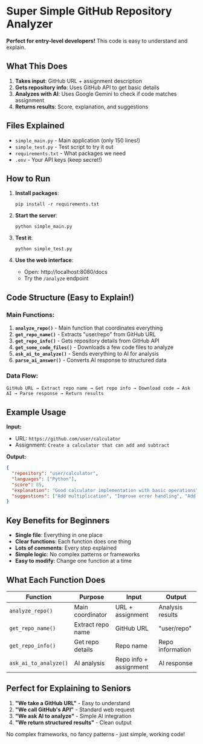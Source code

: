 # Super Simple GitHub Repository Analyzer

**Perfect for entry-level developers!** This code is easy to understand and explain.

## What This Does

1. **Takes input**: GitHub URL + assignment description
2. **Gets repository info**: Uses GitHub API to get basic details
3. **Analyzes with AI**: Uses Google Gemini to check if code matches assignment
4. **Returns results**: Score, explanation, and suggestions

## Files Explained

- `simple_main.py` - Main application (only 150 lines!)
- `simple_test.py` - Test script to try it out
- `requirements.txt` - What packages we need
- `.env` - Your API keys (keep secret!)

## How to Run

1. **Install packages**:
   ```
   pip install -r requirements.txt
   ```

2. **Start the server**:
   ```
   python simple_main.py
   ```

3. **Test it**:
   ```
   python simple_test.py
   ```

4. **Use the web interface**:
   - Open: http://localhost:8080/docs
   - Try the `/analyze` endpoint

## Code Structure (Easy to Explain!)

### Main Functions:

1. **`analyze_repo()`** - Main function that coordinates everything
2. **`get_repo_name()`** - Extracts "user/repo" from GitHub URL
3. **`get_repo_info()`** - Gets repository details from GitHub API
4. **`get_some_code_files()`** - Downloads a few code files to analyze
5. **`ask_ai_to_analyze()`** - Sends everything to AI for analysis
6. **`parse_ai_answer()`** - Converts AI response to structured data

### Data Flow:
```
GitHub URL → Extract repo name → Get repo info → Download code → Ask AI → Parse response → Return results
```

## Example Usage

**Input:**
- URL: `https://github.com/user/calculator`
- Assignment: `Create a calculator that can add and subtract`

**Output:**
```json
{
  "repository": "user/calculator",
  "languages": ["Python"],
  "score": 85,
  "explanation": "Good calculator implementation with basic operations",
  "suggestions": ["Add multiplication", "Improve error handling", "Add tests"]
}
```

## Key Benefits for Beginners

- **Single file**: Everything in one place
- **Clear functions**: Each function does one thing
- **Lots of comments**: Every step explained
- **Simple logic**: No complex patterns or frameworks
- **Easy to modify**: Change one function at a time

## What Each Function Does

| Function | Purpose | Input | Output |
|----------|---------|-------|--------|
| `analyze_repo()` | Main coordinator | URL + assignment | Analysis results |
| `get_repo_name()` | Extract repo name | GitHub URL | "user/repo" |
| `get_repo_info()` | Get repo details | Repo name | Repo information |
| `ask_ai_to_analyze()` | AI analysis | Repo info + assignment | AI response |

## Perfect for Explaining to Seniors

1. **"We take a GitHub URL"** - Easy to understand
2. **"We call GitHub's API"** - Standard web request
3. **"We ask AI to analyze"** - Simple AI integration
4. **"We return structured results"** - Clean output

No complex frameworks, no fancy patterns - just simple, working code!
